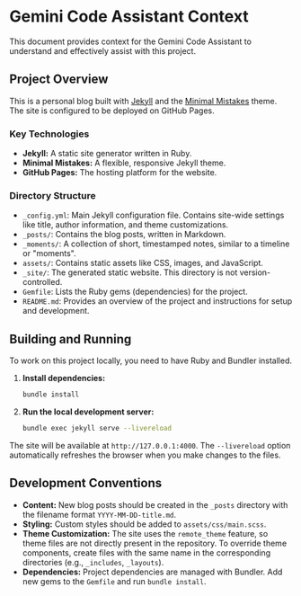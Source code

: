 # Gemini Code Assistant Context

This document provides context for the Gemini Code Assistant to understand and effectively assist with this project.

## Project Overview

This is a personal blog built with [Jekyll](https://jekyllrb.com/) and the [Minimal Mistakes](https://github.com/mmistakes/minimal-mistakes) theme. The site is configured to be deployed on GitHub Pages.

### Key Technologies

*   **Jekyll:** A static site generator written in Ruby.
*   **Minimal Mistakes:** A flexible, responsive Jekyll theme.
*   **GitHub Pages:** The hosting platform for the website.

### Directory Structure

*   `_config.yml`: Main Jekyll configuration file. Contains site-wide settings like title, author information, and theme customizations.
*   `_posts/`: Contains the blog posts, written in Markdown.
*   `_moments/`: A collection of short, timestamped notes, similar to a timeline or "moments".
*   `assets/`: Contains static assets like CSS, images, and JavaScript.
*   `_site/`: The generated static website. This directory is not version-controlled.
*   `Gemfile`: Lists the Ruby gems (dependencies) for the project.
*   `README.md`: Provides an overview of the project and instructions for setup and development.

## Building and Running

To work on this project locally, you need to have Ruby and Bundler installed.

1.  **Install dependencies:**
    ```bash
    bundle install
    ```

2.  **Run the local development server:**
    ```bash
    bundle exec jekyll serve --livereload
    ```

The site will be available at `http://127.0.0.1:4000`. The `--livereload` option automatically refreshes the browser when you make changes to the files.

## Development Conventions

*   **Content:** New blog posts should be created in the `_posts` directory with the filename format `YYYY-MM-DD-title.md`.
*   **Styling:** Custom styles should be added to `assets/css/main.scss`.
*   **Theme Customization:** The site uses the `remote_theme` feature, so theme files are not directly present in the repository. To override theme components, create files with the same name in the corresponding directories (e.g., `_includes`, `_layouts`).
*   **Dependencies:** Project dependencies are managed with Bundler. Add new gems to the `Gemfile` and run `bundle install`.
